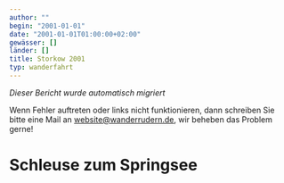 ```yaml
---
author: ""
begin: "2001-01-01"
date: "2001-01-01T01:00:00+02:00"
gewässer: []
länder: []
title: Storkow 2001
typ: wanderfahrt
---
```



*Dieser Bericht wurde automatisch migriert*

Wenn Fehler auftreten oder links nicht funktionieren, dann schreiben Sie bitte eine Mail an website@wanderrudern.de, wir beheben das Problem gerne!



# Schleuse zum Springsee



